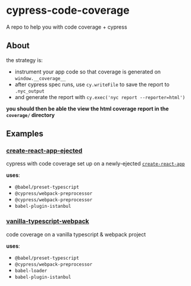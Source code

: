 # cypress-code-coverage
A repo to help you with code coverage + cypress

## About 
the strategy is:

- instrument your app code so that coverage is generated on `window.__coverage__`
- after cypress spec runs, use `cy.writeFile` to save the report to `.nyc_output`
- and generate the report with `cy.exec('nyc report --reporter=html')`

**you should then be able the view the html coverage report in the `coverage/` directory** 



## Examples

### [create-react-app-ejected](https://github.com/Bkucera/cypress-code-coverage/tree/master/examples/create-react-app-ejected)
cypress with code coverage set up on a newly-ejected [`create-react-app`](https://github.com/facebook/create-react-app)

**uses**:

+  `@babel/preset-typescript`
+  `@cypress/webpack-preprocessor`
+  `@cypress/webpack-preprocessor`
+  `babel-plugin-istanbul`

### [vanilla-typescript-webpack](https://github.com/Bkucera/cypress-code-coverage/tree/master/examples/vanilla-typescript-webpack)
code coverage on a vanilla typescript & webpack project

**uses**:

+  `@babel/preset-typescript`
+  `@cypress/webpack-preprocessor`
+  `babel-loader`
+  `babel-plugin-istanbul`
